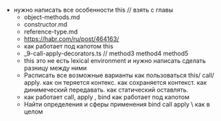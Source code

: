 - нужно написать все особенности this // взять с главы
    - object-methods.md
    - constructor.md
    - reference-type.md
    - https://habr.com/ru/post/464163/
    - как работает под капотом this
    - _9-call-apply-decorators.ts // method3 method4 method5
    - this это не есть lexical environment и нужно написать сделать разницу между ними
    - Расписать все возможные варианты как пользоваться this/ call/ apply. как он теряется контекс. как сохраняется
      контекст. как динимеческий передавать. как статический оставлять.
    - как работает call, apply , bind как работает под капотом
    - Найти определения и сферы применения bind call apply \\ как в целом 
